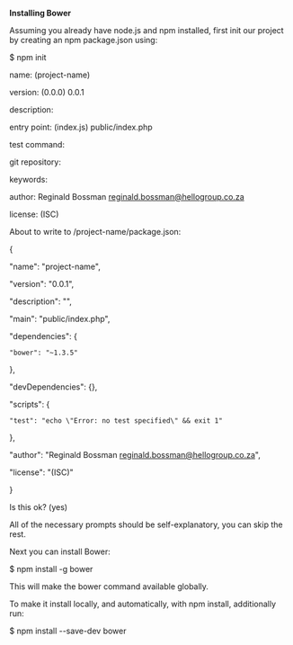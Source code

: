 
<strong>Installing Bower</strong>

Assuming you already have node.js and npm installed, first init our project by creating an npm package.json using:

$ npm init 

name: (project-name)

version: (0.0.0) 0.0.1

description:

entry point: (index.js) public/index.php

test command:

git repository:

keywords:

author: Reginald Bossman <reginald.bossman@hellogroup.co.za>

license: (ISC)

About to write to <path>/project-name/package.json:

{

  "name": "project-name",

  "version": "0.0.1",

  "description": "",

  "main": "public/index.php",

  "dependencies": {

    "bower": "~1.3.5"

  },

  "devDependencies": {},

  "scripts": {

    "test": "echo \"Error: no test specified\" && exit 1"

  },

  "author": "Reginald Bossman <reginald.bossman@hellogroup.co.za>",

  "license": "(ISC)"

}

Is this ok? (yes)

All of the necessary prompts should be self-explanatory, you can skip the rest.

Next you can install Bower:

$ npm install -g bower

This will make the bower command available globally.

To make it install locally, and automatically, with npm install, additionally run:

$ npm install --save-dev bower






